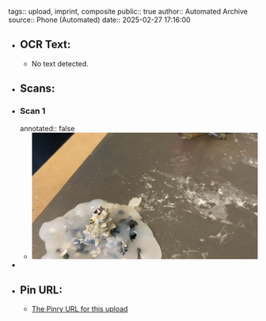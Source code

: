 tags:: upload, imprint, composite
public:: true
author:: Automated Archive
source:: Phone (Automated)
date:: 2025-02-27 17:16:00

- ## OCR Text:
	- No text detected.
- ## Scans:
- ### Scan 1
  annotated:: false
	- ![./assets/scans/2025-02-27T17-16-00-5861.jpg](./assets/scans/2025-02-27T17-16-00-5861.jpg)
-
- ## Pin URL:
	- [The Pinry URL for this upload](https://pinry.petau.net/pins/202/)